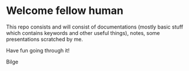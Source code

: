 # Welcome fellow human

This repo consists and will consist of documentations (mostly basic stuff which contains keywords and other useful things), notes, some presentations scratched by me.

Have fun going through it!

Bilge 
